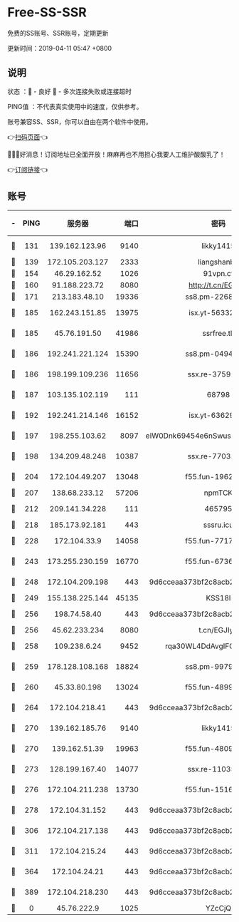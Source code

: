 # Free-SS-SSR

免费的SS账号、SSR账号，定期更新

更新时间：2019-04-11 05:47 +0800

## 说明

状态     ：🙂 - 良好 🙁 - 多次连接失败或连接超时

PING值   ：不代表真实使用中的速度，仅供参考。

账号兼容SS、SSR，你可以自由在两个软件中使用。

👉[扫码页面](https://liesauer.github.io/Free-SS-SSR/)👈

🎉🎉🎉好消息！订阅地址已全面开放！麻麻再也不用担心我要人工维护酸酸乳了！

👉[订阅链接](https://www.liesauer.net/yogurt/subscribe?ACCESS_TOKEN=DAYxR3mMaZAsaqUb)👈

## 账号

|-|PING|服务器|端口|密码|加密方式|区域|
|:----:|:----:|:-----:|-----:|:----:|:----:|:----:|
|🙂|131|139.162.123.96|9140|likky1415|aes-256-cfb|JP|
|🙂|139|172.105.203.127|2333|liangshanbo|chacha20|JP|
|🙂|154|46.29.162.52|1026|91vpn.cf|rc4-md5|RU|
|🙂|160|91.188.223.72|8080|http://t.cn/EGJIyrl|rc4-md5|RU|
|🙂|171|213.183.48.10|19336|ss8.pm-22686447|rc4-md5|RU|
|🙂|185|162.243.151.85|13975|isx.yt-56332103|aes-256-cfb|US|
|🙂|185|45.76.191.50|41986|ssrfree.tk|aes-256-cfb|SG|
|🙂|186|192.241.221.124|15390|ss8.pm-04947608|aes-256-cfb|US|
|🙂|186|198.199.109.236|11656|ssx.re-37591110|aes-256-cfb|US|
|🙂|187|103.135.102.119|111|68798|aes-256-cfb|HK|
|🙂|192|192.241.214.146|16152|isx.yt-63629837|aes-256-cfb|US|
|🙂|197|198.255.103.62|8097|eIW0Dnk69454e6nSwuspv9DmS201tQ0D|aes-256-cfb|US|
|🙂|198|134.209.48.248|10387|ssx.re-77031461|aes-256-cfb|US|
|🙂|204|172.104.49.207|13048|f55.fun-19621316|aes-256-cfb|SG|
|🙂|207|138.68.233.12|57206|npmTCK|rc4-md5|US|
|🙂|212|209.141.34.228|111|465795|aes-256-cfb|US|
|🙂|218|185.173.92.181|443|sssru.icu|rc4-md5|RU|
|🙂|228|172.104.33.9|14058|f55.fun-77177224|aes-256-cfb|SG|
|🙂|243|173.255.230.159|16770|f55.fun-67367687|aes-256-cfb|US|
|🙂|248|172.104.209.198|443|9d6cceaa373bf2c8acb22e60b6a58be6|aes-256-cfb|US|
|🙂|249|155.138.225.144|45135|KSS18l|rc4-md5|US|
|🙂|256|198.74.58.40|443|9d6cceaa373bf2c8acb22e60b6a58be6|aes-256-cfb|US|
|🙂|256|45.62.233.234|8080|t.cn/EGJIyrl|rc4-md5|CA|
|🙂|258|109.238.6.24|9452|rqa30WL4DdAvgIFG6Fs3znzTa|aes-256-cfb|FR|
|🙂|259|178.128.108.168|18824|ss8.pm-99790285|aes-256-cfb|SG|
|🙂|260|45.33.80.198|13024|f55.fun-48999874|aes-256-cfb|US|
|🙂|264|172.104.218.41|443|9d6cceaa373bf2c8acb22e60b6a58be6|aes-256-cfb|US|
|🙂|270|139.162.185.76|9140|likky1415|aes-256-cfb|DE|
|🙂|270|139.162.51.39|19963|f55.fun-48093966|aes-256-cfb|SG|
|🙂|273|128.199.167.40|14077|ssx.re-11035717|aes-256-cfb|SG|
|🙂|276|172.104.211.238|13730|f55.fun-15169822|aes-256-cfb|US|
|🙂|278|172.104.31.152|443|9d6cceaa373bf2c8acb22e60b6a58be6|aes-256-cfb|US|
|🙂|306|172.104.217.138|443|9d6cceaa373bf2c8acb22e60b6a58be6|aes-256-cfb|US|
|🙂|311|172.104.215.24|443|9d6cceaa373bf2c8acb22e60b6a58be6|aes-256-cfb|US|
|🙂|364|172.104.24.21|443|9d6cceaa373bf2c8acb22e60b6a58be6|aes-256-cfb|US|
|🙂|389|172.104.218.230|443|9d6cceaa373bf2c8acb22e60b6a58be6|aes-256-cfb|US|
|🙁|0|45.76.222.9|1025|YZcCjQ|rc4-md5|JP|
